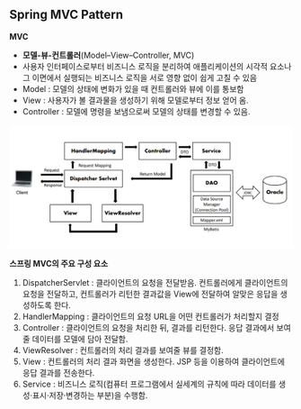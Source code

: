 ## Spring MVC Pattern

**MVC**

- **모델-뷰-컨트롤러**(Model–View–Controller, MVC)
- 사용자 인터페이스로부터 비즈니스 로직을 분리하여 애플리케이션의 시각적 요소나 그 이면에서 실행되는 비즈니스 로직을 서로 영향 없이 쉽게 고칠 수 있음
- Model : 모델의 상태에 변화가 있을 때 컨트롤러와 뷰에 이를 통보함
- View : 사용자가 볼 결과물을 생성하기 위해 모델로부터 정보 얻어 옴.
- Controller : 모델에 명령을 보냄으로써 모델의 상태를 변경할 수 있음.



![mvc pattern](https://github.com/kimjinmi/Study/blob/main/repository/mvc.PNG)



**스프링 MVC의 주요 구성 요소**

1. DispatcherServlet : 클라이언트의 요청을 전달받음. 컨트롤러에게 클라이언트의 요청을 전달하고, 컨트롤러가 리턴한 결과값을 View에 전달하여 알맞은 응답을 생성하도록 한다.
2. HandlerMapping : 클라이언트의 요청 URL을 어떤 컨트롤러가 처리할지 결정
3. Controller : 클라이언트의 요청을 처리한 뒤, 결과를 리턴한다. 응답 결과에서 보여줄 데이터를 모델에 담아 전달함.
4. ViewResolver : 컨트롤러의 처리 결과를 보여줄 뷰를 결정함.
5. View : 컨트롤러의 처리 결과 화면을 생성한다. JSP 등을 이용하여 클라이언트에 응답 결과를 전송한다.
6. Service : 비즈니스 로직(컴퓨터 프로그램에서 실세계의 규칙에 따라 데이터를 생성·표시·저장·변경하는 부분)을 수행함.

